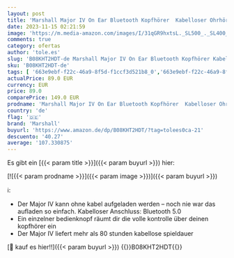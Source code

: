 ```yaml
---
layout: post
title: 'Marshall Major IV On Ear Bluetooth Kopfhörer  Kabelloser Ohrhörer  Faltbar  80 Stunden kabellose Akkukapazität - Schwarz'
date: 2023-11-15 02:21:59
image: 'https://m.media-amazon.com/images/I/31qGR9hxtsL._SL500_._SL400_.jpg'
comments: true
category: ofertas
author: 'tole.es'
slug: 'B08KHT2HDT-de Marshall Major IV On Ear Bluetooth Kopfhörer Kabelloser...'
sku: 'B08KHT2HDT-de'
tags: [ '663e9ebf-f22c-46a9-8f5d-f1ccf3d521b8_0','663e9ebf-f22c-46a9-8f5d-f1ccf3d521b8_1301','663e9ebf-f22c-46a9-8f5d-f1ccf3d521b8_401','Arborist Merchandising Root','Bluetooth-Kopfhörer','Custom Stores','Elektronik & Foto','IT-Zubehör','Kabellose Kopfhörer','Kopfhoerer','Kopfhörer','Kopfhörer & Zubehör','Mengenrabatte auf ausgewählte Produkte','Self Service','Special Features Stores','Stores','Tech','e26659c6-d1cd-45cb-800b-2f9b432b8572_0','e26659c6-d1cd-45cb-800b-2f9b432b8572_8801','e8b1216a-1502-4cae-b551-682d01d593ad_0','e8b1216a-1502-4cae-b551-682d01d593ad_6701','marshall','🇩🇪', ]
actualPrice: 89.0 EUR
currency: EUR
price: 89.0
comparePrice: 149.0 EUR
prodname: 'Marshall Major IV On Ear Bluetooth Kopfhörer  Kabelloser Ohrhörer  Faltbar  80 Stunden kabellose Akkukapazität - Schwarz'
country: 'de'
flag: '🇩🇪'
brand: 'Marshall'
buyurl: 'https://www.amazon.de/dp/B08KHT2HDT/?tag=tolees0ca-21'
descuento: '40.27'
average: '107.330875'
---
```


Es gibt ein [{{< param title >}}]({{< param buyurl >}}) hier:

[![{{< param prodname >}}]({{< param image >}})]({{< param buyurl >}})

ℹ️:

- Der Major IV kann ohne kabel aufgeladen werden – noch nie war das aufladen so einfach. Kabelloser Anschluss: Bluetooth 5.0
- Ein einzelner bedienknopf räumt dir die volle kontrolle über deinen kopfhörer ein
- Der Major IV liefert mehr als 80 stunden kabellose spieldauer

[🛒 kauf es hier!!]({{< param buyurl >}})
{{<world>}}B08KHT2HDT{{</world>}}
